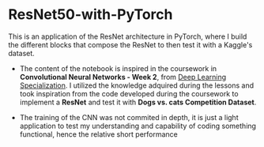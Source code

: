 # ResNet50-with-PyTorch
This is an application of the ResNet architecture in PyTorch, where I build the different blocks that compose the ResNet to then test it with a Kaggle's dataset.

* The content of the notebook is inspired in the coursework in **Convolutional Neural Networks - Week 2**, from [Deep Learning Specialization](https://www.coursera.org/specializations/deep-learning). I utilized the knowledge adquired during the lessons and took inspiration from the code developed during the coursework to implement a **ResNet** and test it with **Dogs vs. cats Competition Dataset**.

* The training of the CNN was not commited in depth, it is just a light application to test my understanding and capability of coding something functional, hence the relative short performance
